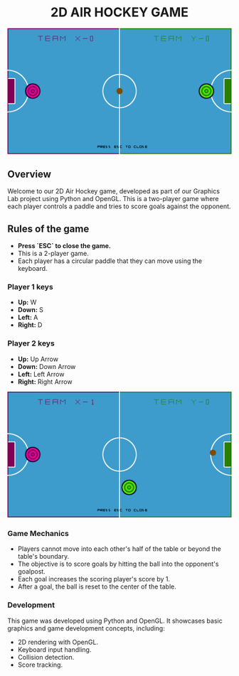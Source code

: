 <h1 align="center">2D AIR HOCKEY GAME</h1>

<p align="center">
  <img src="https://github.com/NoushinTasnim/2D-Air-Hockey/blob/main/Screenshot%202024-05-25%20102930.png" alt="App Screenshot" width="1000" />
</p>

<h2>Overview</h2>
Welcome to our 2D Air Hockey game, developed as part of our Graphics Lab project using Python and OpenGL. This is a two-player game where each player controls a paddle and tries to score goals against the opponent.
<h2>Rules of the game</h2>
<ul>
        <li><strong>Press `ESC` to close the game.</strong></li>
        <li>This is a 2-player game.</li>
        <li>Each player has a circular paddle that they can move using the keyboard.</li>
    </ul>
<h3>Player 1 keys</h3>
<ul>
        <li><strong>Up:</strong> W</li>
        <li><strong>Down:</strong> S</li>
        <li><strong>Left:</strong> A</li>
        <li><strong>Right:</strong> D</li>
    </ul>

<h3>Player 2 keys</h3>
<ul>
        <li><strong>Up:</strong> Up Arrow</li>
        <li><strong>Down:</strong> Down Arrow</li>
        <li><strong>Left:</strong> Left Arrow</li>
        <li><strong>Right:</strong> Right Arrow</li>
    </ul>
<p align="center">
  <img src="https://github.com/NoushinTasnim/2D-Air-Hockey/blob/main/Screenshot%202024-05-25%20103040.png" alt="App Screenshot" width="1000" />
</p>

<h3>Game Mechanics</h3>
<ul>
        <li>Players cannot move into each other's half of the table or beyond the table's boundary.</li>
        <li>The objective is to score goals by hitting the ball into the opponent's goalpost.</li>
        <li>Each goal increases the scoring player's score by 1.</li>
        <li>After a goal, the ball is reset to the center of the table.</li>
    </ul>

<h3>Development</h3>
This game was developed using Python and OpenGL. It showcases basic graphics and game development concepts, including:
<ul>
        <li>2D rendering with OpenGL.</li>
        <li>Keyboard input handling.</li>
        <li>Collision detection.</li>
        <li>Score tracking.</li>
    </ul>
